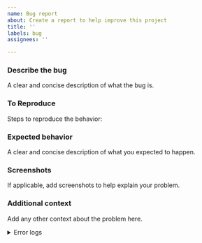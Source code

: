 ```yaml
---
name: Bug report
about: Create a report to help improve this project
title: ''
labels: bug
assignees: ''

---
```


### Describe the bug

A clear and concise description of what the bug is.

### To Reproduce
Steps to reproduce the behavior:

### Expected behavior
A clear and concise description of what you expected to happen.

### Screenshots
If applicable, add screenshots to help explain your problem.

### Additional context
Add any other context about the problem here.

<details>
<summary>Error logs</summary>
Dump error logs here
</details>
